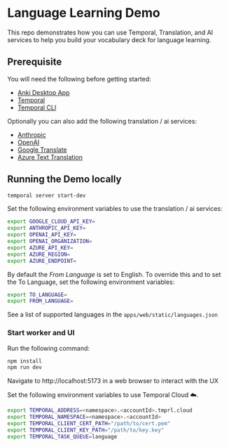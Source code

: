 # Language Learning Demo

This repo demonstrates how you can use Temporal, Translation, and AI services to help you build your vocabulary deck for language learning.

## Prerequisite

You will need the following before getting started:
- [Anki Desktop App](https://apps.ankiweb.net/)
- [Temporal](https://temporal.io/)
- [Temporal CLI](https://docs.temporal.io/cli)

Optionally you can also add the following translation / ai services:
- [Anthropic](https://www.anthropic.com/)
- [OpenAI](https://platform.openai.com/api-keys)
- [Google Translate](https://cloud.google.com/translate/docs/setup)
- [Azure Text Translation](https://learn.microsoft.com/en-us/azure/ai-services/translator/?WT.mc_id=Portal-Microsoft_Azure_ProjectOxford)

## Running the Demo locally

```bash
temporal server start-dev
```

Set the following environment variables to use the translation / ai services:
```sh
export GOOGLE_CLOUD_API_KEY=
export ANTHROPIC_API_KEY=
export OPENAI_API_KEY=
export OPENAI_ORGANIZATION=
export AZURE_API_KEY=
export AZURE_REGION=
export AZURE_ENDPOINT=
```

By default the *From Language* is set to English. To override this and to set the To Language, set the following environment variables:

```bash
export TO_LANGUAGE=
export FROM_LANGUAGE=
```

See a list of supported languages in the `apps/web/static/languages.json`

### Start worker and UI

Run the following command:

```bash
npm install
npm run dev
```

Navigate to http://localhost:5173 in a web browser to interact with the UX

Set the following environment variables to use Temporal Cloud ☁️.
```sh
export TEMPORAL_ADDRESS=<namespace>.<accountId>.tmprl.cloud
export TEMPORAL_NAMESPACE=<namespace>.<accountId>
export TEMPORAL_CLIENT_CERT_PATH="/path/to/cert.pem"
export TEMPORAL_CLIENT_KEY_PATH="/path/to/key.key"
export TEMPORAL_TASK_QUEUE=language
```